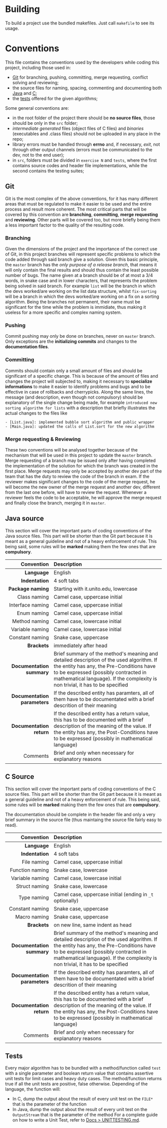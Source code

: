 # Building

To build a project use the bundled makefiles. Just call `makefile` to see its usage.

# Conventions

This file contains the conventions used by the developers while coding this project, including those used in:
- [Git](#git) for branching, pushing, committing, merge requesting, conflict solving and reviewing;
- the source files for naming, spacing, commenting and documenting both [Java](#java-source) and [C](#c-source);
- the [tests](#tests) offered for the given algorithms;

Some general conventions are:
- in the root folder of the project there should be **no source files**, those should be only in the `src` folder;
- *intermediate generated* files (object files of C files) and *binaries* (executables and .class files) should not be uploaded in any place in the repo;
- library errors must be handled through **errno** and, if necessary, *exit*, not through other output channels (errors must be communicated to the dev, not to the end user);
- in `src`, folders must be divided in `exercise N` and `tests`, where the first contains source codes and header file implementations, while the second contains the testing suites;

## Git

Git is the most complex of the above conventions, for it has many different areas that must be regulated to make it easier to be used and the entire process and result more coherent. The most critical parts that will be covered by this convention are **branching**, **committing**, **merge requesting** and **reviewing**. Other parts will be covered too, but more briefly being them a less important factor to the quality of the resulting code.

### Branching

Given the dimensions of the project and the importance of the correct use of Git, in this project branches will represent specific problems to which the code added through said branch give a solution. Given this basic principle, the `master` branch has the *only purpose of a release branch*, that means it will only contain the final results and should thus contain the least possible number of bugs.
The name given at a branch should be of at most a 3/4 words, in snake case and in lower characters, that represents the problem being solved in said branch. For example `list` will be the branch in which the devs worked/are working on the list data structure, whilst `fix-sorting` will be a branch in which the devs worked/are working on a fix on a sorting algorithm. Being the branches not permanent, their name must be significant for the time while the problem is immidiate, thus making it useless for a more specific and complex naming system.

### Pushing

Commit pushing may only be done on branches, never on `master` branch. Only exceptions are the **initializing commits** and changes to the **documentation files**.

### Committing

Commits should contain only a small amount of files and should be significant of a specific change. This is because of the amount of files and changes the project will subjected to, making it necessary to **specialize informations** to make it easier to identify problems and bugs and to be effective in case of rollbacks and cherrypicks. Along the same lines, the message (and description, even though not compulsory) should be explanatory of the single change being made, for example `introduced new sorting algorithm for lists` with a description that briefly illustrates the actual changes to the files like
```
- [List.java]: implemented bubble sort algorithm and public wrapper
- [Main.java]: updated the calls of List.sort for the new algorithm
```

### Merge requesting & Reviewing

These two conventions will be analysed together because of the mechanism that will be used in this project to update the `master` branch. Merge requesting of a branch may be issued only after having completed the implementation of the solution for which the branch was created in the first place. Merge requests may only be accepted by another dev part of the team that has the duty to review the code of the branch in exam. If the reviewer makes significant changes to the code of the merge request, he will become the new owner of the merge request and another dev, different from the last one before, will have to review the request. Whenever a reviewer feels the code to be acceptable, he will approve the merge request and finally close the branch, merging it in `master`.

## Java source

This section will cover the important parts of coding conventions of the Java source files. This part will be shorter than the Git part because it is meant as a general guideline and not of a heavy enforcement of rule. This being said, some rules will be **marked** making them the few ones that are **compulsory**.

| Convention | Description |
|-------------:|:-------------|
| **Language** | English |
| **Indentation** | 4 soft tabs |
| **Package naming** | Starting with it.unito.edu, lowercase |
| Class naming | Camel case, uppercase initial |
| Interface naming | Camel case, uppercase initial |
| Enum naming | Camel case, uppercase initial |
| Method naming | Camel case, lowercase initial |
| Variable naming | Camel case, lowercase initial |
| Constant naming | Snake case, uppercase |
| **Brackets** | immediately after head |
| **Documentation summary** | Brief summary of the method's meaning and detailed description of the used algorithm. If the entity has any, the Pre-Conditions have to be expressed (possibly contracted in mathematical language). If the complexity is non trivial, it has to be specified |
| **Documentation parameters** | If the described entity has paramters, all of them have to be documentated with a brief descrition of their meaning |
| **Documentation return** | If the described entity has a return value, this has to be documented with a brief description of the meaning of the value. If the entity has any, the Post-Conditions have to be expressed (possibly in mathematical language) |
| Comments | Brief and only when necessary for explanatory reasons |

## C Source

This section will cover the important parts of coding conventions of the C source files. This part will be shorter than the Git part because it is meant as a general guideline and not of a heavy enforcement of rule. This being said, some rules will be **marked** making them the few ones that are **compulsory**.

The documentation should be complete in the header file and only a very brief summary in the source file (thus maintaing the source file fairly easy to read).

| Convention | Description |
|-------------:|:-------------|
| **Language** | English |
| **Indentation** | 4 soft tabs |
| File naming | Camel case, uppercase initial |
| Function naming | Snake case, lowercase |
| Variable naming | Camel case, lowercase initial |
| Struct naming | Snake case, lowercase |
| Type naming | Camel case, uppercase initial (ending in `_t` optionally) |
| Constant naming | Snake case, uppercase |
| Macro naming | Snake case, uppercase |
| **Brackets** | on new line, same indent as head |
| **Documentation summary** | Brief summary of the method's meaning and detailed description of the used algorithm. If the entity has any, the Pre-Conditions have to be expressed (possibly contracted in mathematical language). If the complexity is non trivial, it has to be specified |
| **Documentation parameters** | If the described entity has paramters, all of them have to be documentated with a brief descrition of their meaning |
| **Documentation return** | If the described entity has a return value, this has to be documented with a brief description of the meaning of the value. If the entity has any, the Post-Conditions have to be expressed (possibly in mathematical language) |
| Comments | Brief and only when necessary for explanatory reasons |

## Tests

Every major algorithm has to be bundled with a method/function called `test` with a single parameter and boolean return value that contains assertive unit tests for limit cases and heavy duty cases. The method/function returns true if all the unit tests are positive, false otherwise.
Depending of the language, the function will:
- In C, dump the output about the result of every unit test on the `FILE*` that is the parameter of the function
- In Java, dump the output about the result of every unit test on the `OutputStream` that is the parameter of the method
For a complete guide on how to write a Unit Test, refer to [Docs > UNITTESTING.md](https://github.com/EnlitHamster/dictionary-asd/blob/master/Docs/GIT.md).
